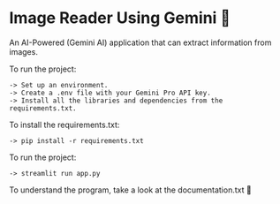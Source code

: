 # Image Reader Using Gemini 🌟
An AI-Powered (Gemini AI) application that can extract information from images.

To run the project:

    -> Set up an environment.
    -> Create a .env file with your Gemini Pro API key.
    -> Install all the libraries and dependencies from the requirements.txt.

To install the requirements.txt:  

    -> pip install -r requirements.txt

To run the project:

    -> streamlit run app.py

To understand the program, take a look at the documentation.txt 📖
